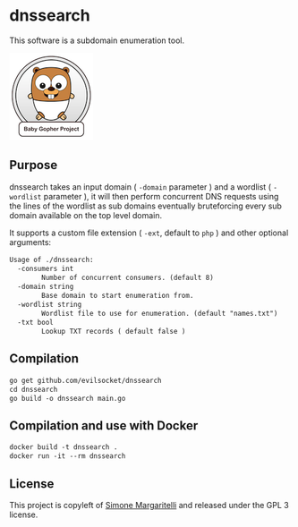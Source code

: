 # dnssearch

This software is a subdomain enumeration tool.

[![baby-gopher](https://raw.githubusercontent.com/drnic/babygopher-site/gh-pages/images/babygopher-badge.png)](http://www.babygopher.org) 

## Purpose

dnssearch takes an input domain ( `-domain` parameter ) and a wordlist ( `-wordlist` parameter ), it will then perform concurrent DNS requests
using the lines of the wordlist as sub domains eventually bruteforcing every sub domain available on the top level domain.

It supports a custom file extension ( `-ext`, default to `php` ) and other optional arguments:

    Usage of ./dnssearch:
      -consumers int
            Number of concurrent consumers. (default 8)
      -domain string
            Base domain to start enumeration from.
      -wordlist string
            Wordlist file to use for enumeration. (default "names.txt")
      -txt bool
            Lookup TXT records ( default false )

## Compilation

    go get github.com/evilsocket/dnssearch
    cd dnssearch
    go build -o dnssearch main.go

## Compilation and use with Docker

    docker build -t dnssearch .
    docker run -it --rm dnssearch

## License

This project is copyleft of [Simone Margaritelli](http://www.evilsocket.net/) and released under the GPL 3 license.

